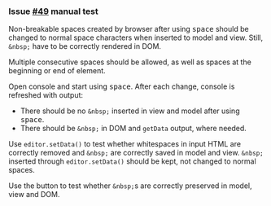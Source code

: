 ### Issue [#49](https://github.com/ckeditor/ckeditor5-typing/issues/49) manual test

Non-breakable spaces created by browser after using <kbd>space</kbd> should be changed to normal space characters when
inserted to model and view. Still, `&nbsp;` have to be correctly rendered in DOM.

Multiple consecutive spaces should be allowed, as well as spaces at the beginning or end of element.

Open console and start using <kbd>space</kbd>. After each change, console is refreshed with output:
* There should be no `&nbsp;` inserted in view and model after using <kbd>space</kbd>.
* There should be `&nbsp;` in DOM and `getData` output, where needed.

Use `editor.setData()` to test whether whitespaces in input HTML are correctly removed and `&nbsp;` are correctly
saved in model and view. `&nbsp;` inserted through `editor.setData()` should be kept, not changed to normal spaces.

Use the button to test whether `&nbsp;`s are correctly preserved in model, view and DOM.
